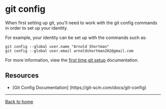 # git config

When first setting up git, you'll need to work with the git config commands in order to set up your identity.

For example, your identity can be set up with the commands such as:

```
git config --global user.name "Arnold Shortman" 
git config --global user.email arnoldshortman202@gmail.com
```
For more information, view the [first time git setup](https://git-scm.com/book/en/v2/Getting-Started-First-Time-Git-Setup) documentation. 

## Resources

- [Git Config Documentation] (https;//git-scm.com/docs/git-config) 

---

[Back to home](../README.md)